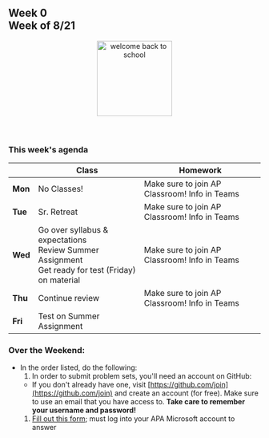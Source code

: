 <meta http-equiv="refresh" content="300"/>

## Week 0<br>Week of 8/21  

<div style="text-align:center">
<img src="https://image.freepik.com/free-vector/back-school-design-with-yellow-background-vector_1142-4669.jpg" alt="welcome back to school" height="150px">
</div>
<br><br>

### This week's agenda

  |       | Class | Homework |
  | ----- | ----- | -------- |
  |**Mon**|No Classes! |Make sure to join AP Classroom! Info in Teams |
  |**Tue**|Sr. Retreat |Make sure to join AP Classroom! Info in Teams |
  |**Wed**|Go over syllabus & expectations<br>Review Summer Assignment<br>Get ready for test (Friday) on material |Make sure to join AP Classroom! Info in Teams |
  |**Thu**|Continue review |Make sure to join AP Classroom! Info in Teams |
  |**Fri**|Test on Summer Assignment | |

### Over the Weekend:
- In the order listed, do the following:  
  1. In order to submit problem sets, you'll need an account on GitHub:
    - If you don't already have one, visit [https://github.com/join](https://github.com/join) and create an account (for free). Make sure to use an email that you have access to. **Take care to remember your username and password!** 
  1. [Fill out this form](https://forms.microsoft.com/r/EsPTb1hGmU); must log into your APA Microsoft account to answer

